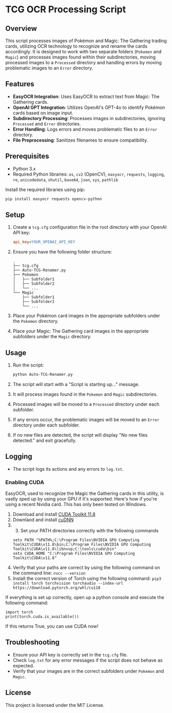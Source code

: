 
# TCG OCR Processing Script

## Overview

This script processes images of Pokémon and Magic: The Gathering trading cards, utilizing OCR technology to recognize and rename the cards accordingly. It is designed to work with two separate folders (`Pokemon` and `Magic`) and processes images found within their subdirectories, moving processed images to a `Processed` directory and handling errors by moving problematic images to an `Error` directory.

## Features

- **EasyOCR Integration**: Uses EasyOCR to extract text from Magic: The Gathering cards.
- **OpenAI GPT Integration**: Utilizes OpenAI's GPT-4o to identify Pokémon cards based on image input.
- **Subdirectory Processing**: Processes images in subdirectories, ignoring `Processed` and `Error` directories.
- **Error Handling**: Logs errors and moves problematic files to an `Error` directory.
- **File Preprocessing**: Sanitizes filenames to ensure compatibility.


## Prerequisites

- Python 3.x
- Required Python libraries: `os`, `cv2` (OpenCV), `easyocr`, `requests`, `logging`, `re`, `unicodedata`, `shutil`, `base64`, `json`, `sys`, `pathlib`

Install the required libraries using pip:

```bash
pip install easyocr requests opencv-python
```

## Setup

1. Create a `tcg.cfg` configuration file in the root directory with your OpenAI API key:

    ```cfg
    api_key=YOUR_OPENAI_API_KEY
    ```

2. Ensure you have the following folder structure:

    ```
    .
    ├── tcg.cfg
    ├── Auto-TCG-Renamer.py
    ├── Pokemon
    │   ├── Subfolder1
    │   ├── Subfolder2
    │   └── ...
    └── Magic
        ├── Subfolder1
        ├── Subfolder2
        └── ...
    ```

3. Place your Pokémon card images in the appropriate subfolders under the `Pokemon` directory.
4. Place your Magic: The Gathering card images in the appropriate subfolders under the `Magic` directory.

## Usage

1. Run the script:

    ```bash
    python Auto-TCG-Renamer.py
    ```

2. The script will start with a "Script is starting up..." message.
3. It will process images found in the `Pokemon` and `Magic` subdirectories.
4. Processed images will be moved to a `Processed` directory under each subfolder.
5. If any errors occur, the problematic images will be moved to an `Error` directory under each subfolder.
6. If no new files are detected, the script will display "No new files detected." and exit gracefully.

## Logging

- The script logs its actions and any errors to `log.txt`.

### Enabling CUDA
EasyOCR, used to recognize the Magic the Gathering cards in this utility, is vastly sped up by using your GPU if it's supported. Here's how if you're using a recent Nvidia card.
This has only been tested on Windows.

 1. Download and install [CUDA Toolkit 11.8](https://developer.nvidia.com/cuda-11-8-0-download-archive)
 2. Downlaod and install [cuDNN](https://developer.nvidia.com/cudnn-downloads)
 3. 3. Set your PATH directories correctly with the following commands
     ```
     setx PATH "%PATH%;C:\Program Files\NVIDIA GPU Computing Toolkit\CUDA\v11.8\bin;C:\Program Files\NVIDIA GPU Computing Toolkit\CUDA\v11.8\libnvvp;C:\tools\cuda\bin"
     setx CUDA_HOME "C:\Program Files\NVIDIA GPU Computing Toolkit\CUDA\v11.8"
  4. Verify that your paths are correct by using the following command on the command line:
     `nvcc --version`
  5. Install the correct version of Torch using the following command:
    `pip3 install torch torchvision torchaudio --index-url https://download.pytorch.org/whl/cu118`

If everything is set up correctly, open up a python console and execute the following command: 
```
import torch
print(torch.cuda.is_available())
```
If this returns True, you can use CUDA now!


## Troubleshooting

- Ensure your API key is correctly set in the `tcg.cfg` file.
- Check `log.txt` for any error messages if the script does not behave as expected.
- Verify that your images are in the correct subfolders under `Pokemon` and `Magic`.

## License

This project is licensed under the MIT License.
